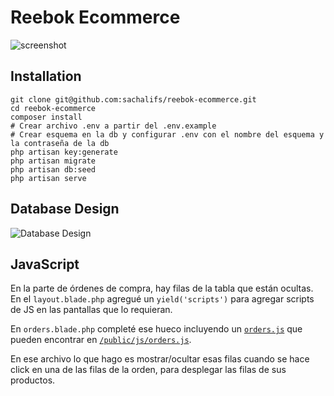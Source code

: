 # Reebok Ecommerce

![screenshot](https://cldup.com/rSw9zHHcUl.png)

## Installation

```
git clone git@github.com:sachalifs/reebok-ecommerce.git
cd reebok-ecommerce
composer install
# Crear archivo .env a partir del .env.example
# Crear esquema en la db y configurar .env con el nombre del esquema y la contraseña de la db
php artisan key:generate
php artisan migrate
php artisan db:seed
php artisan serve
```

## Database Design

![Database Design](https://cldup.com/sQs-bmafhI.png)

## JavaScript

En la parte de órdenes de compra, hay filas de la tabla que están ocultas. En el `layout.blade.php` agregué un `yield('scripts')` para agregar scripts de JS en las pantallas que lo requieran.

En `orders.blade.php` completé ese hueco incluyendo un [`orders.js`](https://github.com/sachalifs/reebok-ecommerce/blob/master/public/js/orders.js) que pueden encontrar en [`/public/js/orders.js`](https://github.com/sachalifs/reebok-ecommerce/blob/master/public/js/orders.js).

En ese archivo lo que hago es mostrar/ocultar esas filas cuando se hace click en una de las filas de la orden, para desplegar las filas de sus productos.

